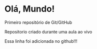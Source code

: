 # Olá, Mundo!
 Primeiro repositório de Git/GitHub

 Repositorio criado durante uma aula ao vivo
 
 Essa linha foi adicionada no github!!!

